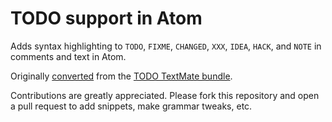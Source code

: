 # TODO support in Atom

Adds syntax highlighting to `TODO`, `FIXME`, `CHANGED`, `XXX`, `IDEA`, `HACK`, and `NOTE` in comments
and text in Atom.

Originally [converted](http://atom.io/docs/latest/converting-a-text-mate-bundle)
from the [TODO TextMate bundle](https://github.com/textmate/todo.tmbundle).

Contributions are greatly appreciated. Please fork this repository and open a
pull request to add snippets, make grammar tweaks, etc.
